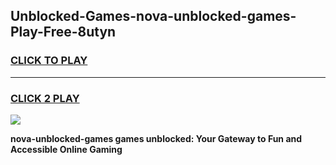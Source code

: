 
## Unblocked-Games-nova-unblocked-games-Play-Free-8utyn
<h3>
<a href="https://premium76.site?title=nova-unblocked-games&ref=22A">CLICK TO PLAY</a></h3>
<hr>

<h3>
<a href="https://premium76.site?title=nova-unblocked-games&ref=22A">CLICK 2 PLAY</a>
  
</h3>

<a href="https://premium76.site?title=nova-unblocked-games&ref=22A"><img src="https://clearcache.store/games.png"></a>


**nova-unblocked-games games unblocked: Your Gateway to Fun and Accessible Online Gaming**
